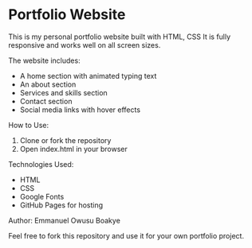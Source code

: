 # Portfolio Website

This is my personal portfolio website built with HTML, CSS It is fully responsive and works well on all screen sizes.

The website includes:
- A home section with animated typing text
- An about section
- Services and skills section
- Contact section
- Social media links with hover effects



How to Use:
1. Clone or fork the repository
2. Open index.html in your browser

Technologies Used:
- HTML
- CSS
- Google Fonts
- GitHub Pages for hosting

Author:
Emmanuel Owusu Boakye

Feel free to fork this repository and use it for your own portfolio project.


